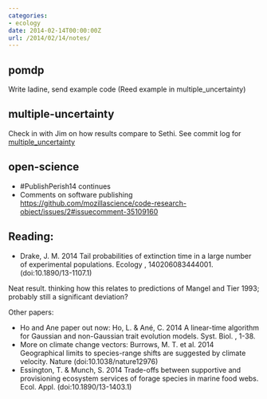 ```yaml
---
categories:
- ecology
date: 2014-02-14T00:00:00Z
url: /2014/02/14/notes/
---
```


pomdp
-----

Write Iadine, send example code (Reed example in multiple_uncertainty)

multiple-uncertainty
--------------------

Check in with Jim on how results compare to Sethi.  See commit log for [multiple_uncertainty](https://github.com/cboettig/multiple_uncertainty/commits/96e426c5656b367895137f5ac3bf2ed432f9609c)


open-science
------------

- #PublishPerish14 continues
- Comments on software publishing https://github.com/mozillascience/code-research-object/issues/2#issuecomment-35109160


Reading: 
-------

- Drake, J. M. 2014 Tail probabilities of extinction time in a large number of experimental populations. Ecology , 140206083444001. (doi:10.1890/13-1107.1)

Neat result.  thinking how this relates to predictions of Mangel and Tier 1993; probably still a significant deviation?  

Other papers: 

- Ho and Ane paper out now: Ho, L. & Ané, C. 2014 A linear-time algorithm for Gaussian and non-Gaussian trait evolution models. Syst. Biol. , 1-38. 
- More on climate change vectors: Burrows, M. T. et al. 2014 Geographical limits to species-range shifts are suggested by climate velocity. Nature (doi:10.1038/nature12976)
- Essington, T. & Munch, S. 2014 Trade-offs between supportive and provisioning ecosystem services of forage species in marine food webs. Ecol. Appl. (doi:10.1890/13-1403.1)
